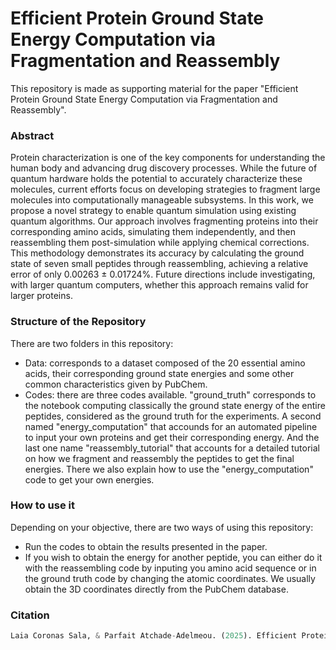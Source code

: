 # Efficient Protein Ground State Energy Computation via Fragmentation and Reassembly
This repository is made as supporting material for the paper "Efficient Protein Ground State Energy Computation via Fragmentation and Reassembly".

### Abstract
Protein characterization is one of the key components for understanding the human body and advancing drug discovery processes. While the future of quantum hardware holds the potential to accurately characterize these molecules, current efforts focus on developing strategies to fragment large molecules into computationally manageable subsystems. In this work, we propose a novel strategy to enable quantum simulation using existing quantum algorithms. Our approach involves fragmenting proteins into their corresponding amino acids, simulating them independently, and then reassembling them post-simulation while applying chemical corrections. This methodology demonstrates its accuracy by calculating the ground state of seven small peptides through reassembling, achieving a relative error of only  0.00263 ± 0.01724%. Future directions include investigating, with larger quantum computers, whether this approach remains valid for larger proteins.

### Structure of the Repository

There are two folders in this repository:
- Data: corresponds to a dataset composed of the 20 essential amino acids, their corresponding ground state energies and some other common characteristics given by PubChem.
- Codes: there are three codes available. "ground_truth" corresponds to the notebook computing classically the ground state energy of the entire peptides, considered as the ground truth for the experiments. A second named "energy_computation" that accounds for an automated pipeline to input your own proteins and get their corresponding energy. And the last one name "reassembly_tutorial" that accounts for a detailed tutorial on how we fragment and reassembly the peptides to get the final energies. There we also explain how to use the "energy_computation" code to get your own energies.

### How to use it
Depending on your objective, there are two ways of using this repository:
- Run the codes to obtain the results presented in the paper.
- If you wish to obtain the energy for another peptide, you can either do it with the reassembling code by inputing you amino acid sequence or in the ground truth code by changing the atomic coordinates. We usually obtain the 3D coordinates directly from the PubChem database. 

### Citation
```python
Laia Coronas Sala, & Parfait Atchade-Adelmeou. (2025). Efficient Protein Ground State Energy Computation via Fragmentation and Reassembly. arXiv. https://doi.org/10.48550/arXiv.2501.03766
```
